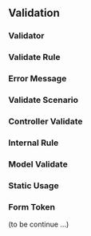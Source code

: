 ## Validation

### Validator

### Validate Rule

### Error Message

### Validate Scenario

### Controller Validate

### Internal Rule

### Model Validate

### Static Usage

### Form Token 

(to be continue ...)